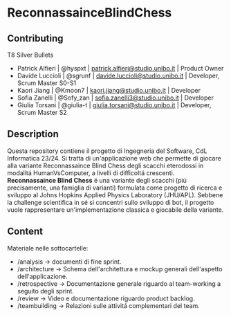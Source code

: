 # ReconnassainceBlindChess

## Contributing

T8 Silver Bullets
- Patrick Alfieri | @hyspxt | patrick.alfieri@studio.unibo.it | Product Owner
- Davide Luccioli | @sgrunf | davide.luccioli@studio.unibo.it | Developer, Scrum Master S0-S1
- Kaori Jiang | @Kmoon7 | kaori.jiang@studio.unibo.it | Developer
- Sofia Zanelli | @Sofy_zan | sofia.zanelli3@studio.unibo.it | Developer
- Giulia Torsani | @giulia-t | giulia.torsani@studio.unibo.it | Developer, Scrum Master S2

## Description
Questa repository contiene il progetto di Ingegneria del Software, CdL Informatica 23/24. 
Si tratta di un'applicazione web che permette di giocare alla variante Reconnassaince Blind Chess degli scacchi eterodossi in modalitá HumanVsComputer, a livelli di difficoltá crescenti.  
**Reconnassaince Blind Chess** é una variante degli scacchi (piú precisamente, una famiglia di varianti) formulata come progetto di ricerca e sviluppo al Johns Hopkins Applied Physics Laboratory (JHU/APL). Sebbene la challenge scientifica in sé si concentri sullo sviluppo di bot, il progetto vuole rappresentare un'implementazione classica e giocabile della variante.


## Content

Materiale nelle sottocartelle:
- /analysis -> documenti di fine sprint.
- /architecture -> Schema dell'architettura e mockup generali dell'aspetto dell'applicazione.
- /retrospective -> Documentazione generale riguardo al team-working a seguito degli sprint.
- /review -> Video e documentazione riguardo product backlog.
- /teambuilding -> Relazioni sulle attivitá complementari del team.
